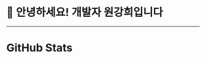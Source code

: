 # 👋 안녕하세요! 개발자 원강희입니다
---
# GitHub Stats
<!--
**kanghee2002/kanghee2002** is a ✨ _special_ ✨ repository because its `README.md` (this file) appears on your GitHub profile.

# 😄 Personal Info
- Won KangHee
- Korea University
- Computer Science and Engineering
- rkdgml0820@naver.com

# 📝 Portfolio - [Here](https://sudsy-blender-fda.notion.site/1e9b12d9597e804b9cb4cb37efa1adc6)
